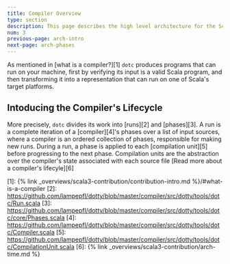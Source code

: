 ```yaml
---
title: Compiler Overview
type: section
description: This page describes the high level architecture for the Scala 3 compiler.
num: 3
previous-page: arch-intro
next-page: arch-phases
---
```


As mentioned in [what is a compiler?][1] `dotc` produces programs that can run on your machine,
first by verifying its input is a valid Scala program, and then transforming it into a
representation that can run on one of Scala's target platforms.

## Intoducing the Compiler's Lifecycle

More precisely, `dotc` divides its work into [runs][2] and [phases][3]. A run is a complete iteration
of a [compiler][4]'s phases over a list of input sources, where a compiler is an ordered collection of phases, responsible for making new runs. During a run, a phase is applied to each [compilation unit][5] before progressing to the next phase. Compilation units are the abstraction over the compiler's state associated with each source file [Read more about a compiler's lifecyle][6]

[1]: {% link _overviews/scala3-contribution/contribution-intro.md %}/#what-is-a-compiler
[2]: https://github.com/lampepfl/dotty/blob/master/compiler/src/dotty/tools/dotc/Run.scala
[3]: https://github.com/lampepfl/dotty/blob/master/compiler/src/dotty/tools/dotc/core/Phases.scala
[4]: https://github.com/lampepfl/dotty/blob/master/compiler/src/dotty/tools/dotc/Compiler.scala
[5]: https://github.com/lampepfl/dotty/blob/master/compiler/src/dotty/tools/dotc/CompilationUnit.scala
[6]: {% link _overviews/scala3-contribution/arch-time.md %}

